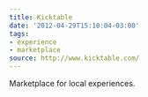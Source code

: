 ```yaml
---
title: Kicktable
date: '2012-04-29T15:10:04-03:00'
tags:
- experience
- marketplace
source: http://www.kicktable.com/
---
```

Marketplace for local experiences.
